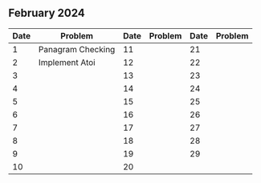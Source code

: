 ## February 2024

| Date | Problem           | Date | Problem | Date | Problem |
| ---- | ----------------- | ---- | ------- | ---- | ------- |
| 1    | Panagram Checking | 11   |         | 21   |         |
| 2    | Implement Atoi    | 12   |         | 22   |         |
| 3    |                   | 13   |         | 23   |         |
| 4    |                   | 14   |         | 24   |         |
| 5    |                   | 15   |         | 25   |         |
| 6    |                   | 16   |         | 26   |         |
| 7    |                   | 17   |         | 27   |         |
| 8    |                   | 18   |         | 28   |         |
| 9    |                   | 19   |         | 29   |         |
| 10   |                   | 20   |         |      |         |

